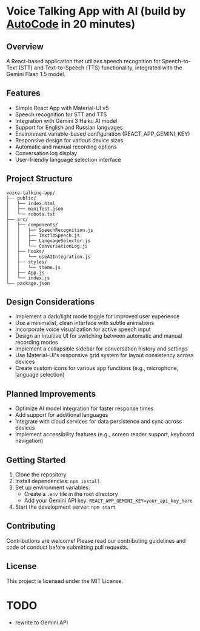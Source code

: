 # Voice Talking App with AI (build by [AutoCode](https://autocode.work) in 20 minutes)

## Overview

A React-based application that utilizes speech recognition for Speech-to-Text (STT) and Text-to-Speech (TTS) functionality, integrated with the Gemini Flash 1.5 model.

## Features

-   Simple React App with Material-UI v5
-   Speech recognition for STT and TTS
-   Integration with Gemini 3 Haiku AI model
-   Support for English and Russian languages
-   Environment variable-based configuration (REACT_APP_GEMINI_KEY)
-   Responsive design for various device sizes
-   Automatic and manual recording options
-   Conversation log display
-   User-friendly language selection interface

## Project Structure

```
voice-talking-app/
├── public/
│   ├── index.html
│   ├── manifest.json
│   └── robots.txt
├── src/
│   ├── components/
│   │   ├── SpeechRecognition.js
│   │   ├── TextToSpeech.js
│   │   ├── LanguageSelector.js
│   │   └── ConversationLog.js
│   ├── hooks/
│   │   └── useAIIntegration.js
│   ├── styles/
│   │   └── theme.js
│   ├── App.js
│   └── index.js
└── package.json
```

## Design Considerations

-   Implement a dark/light mode toggle for improved user experience
-   Use a minimalist, clean interface with subtle animations
-   Incorporate voice visualization for active speech input
-   Design an intuitive UI for switching between automatic and manual recording modes
-   Implement a collapsible sidebar for conversation history and settings
-   Use Material-UI's responsive grid system for layout consistency across devices
-   Create custom icons for various app functions (e.g., microphone, language selection)

## Planned Improvements

-   Optimize AI model integration for faster response times
-   Add support for additional languages
-   Integrate with cloud services for data persistence and sync across devices
-   Implement accessibility features (e.g., screen reader support, keyboard navigation)

## Getting Started

1. Clone the repository
2. Install dependencies: `npm install`
3. Set up environment variables:
    - Create a `.env` file in the root directory
    - Add your Gemini API key: `REACT_APP_GEMINI_KEY=your_api_key_here`
4. Start the development server: `npm start`

## Contributing

Contributions are welcome! Please read our contributing guidelines and code of conduct before submitting pull requests.

## License

This project is licensed under the MIT License.

# TODO

-   rewrite to Gemini API
